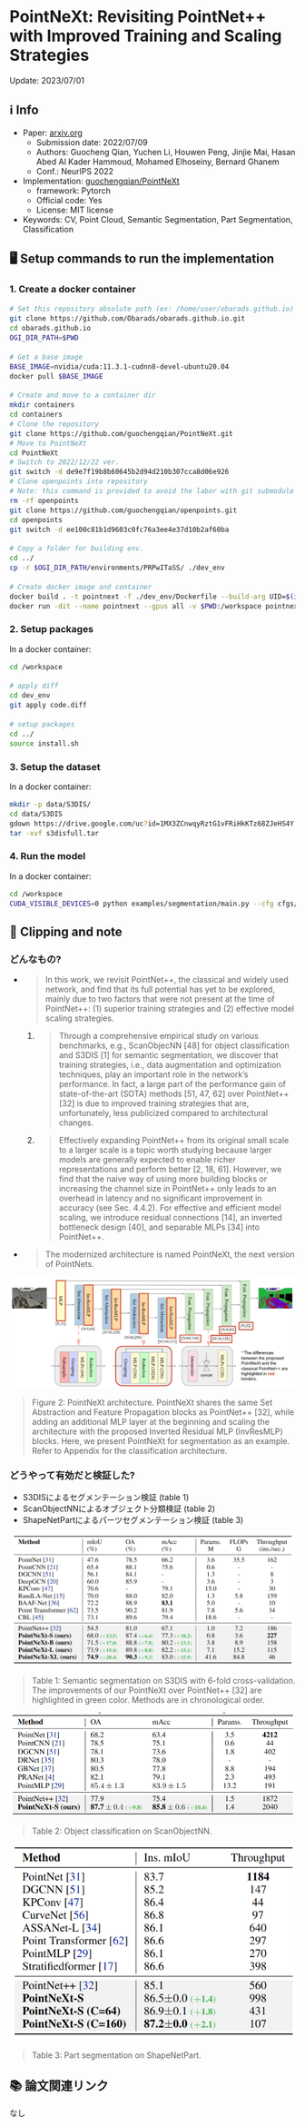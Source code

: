 # PointNeXt: Revisiting PointNet++ with Improved Training and Scaling Strategies

Update: 2023/07/01

## ℹ️ Info
- Paper: [arxiv.org](https://arxiv.org/abs/2206.04670)
  - Submission date: 2022/07/09
  - Authors: Guocheng Qian, Yuchen Li, Houwen Peng, Jinjie Mai, Hasan Abed Al Kader Hammoud, Mohamed Elhoseiny, Bernard Ghanem
  - Conf.: NeurlPS 2022
- Implementation: [guochengqian/PointNeXt](https://github.com/guochengqian/PointNeXt)
  - framework: Pytorch
  - Official code: Yes
  - License: MIT license
- Keywords: CV, Point Cloud, Semantic Segmentation, Part Segmentation, Classification

## 🖥️ Setup commands to run the implementation
### 1. Create a docker container
```bash
# Set this repository absolute path (ex: /home/user/obarads.github.io)
git clone https://github.com/Obarads/obarads.github.io.git
cd obarads.github.io
OGI_DIR_PATH=$PWD

# Get a base image
BASE_IMAGE=nvidia/cuda:11.3.1-cudnn8-devel-ubuntu20.04
docker pull $BASE_IMAGE

# Create and move to a container dir
mkdir containers
cd containers
# Clone the repository
git clone https://github.com/guochengqian/PointNeXt.git
# Move to PointNeXt
cd PointNeXt
# Switch to 2022/12/22 ver.
git switch -d de9e7f19b8b60645b2d94d210b307cca8d06e926
# Clone openpoints into repository
# Note: this command is provided to avoid the labor with git submodule and ssh.
rm -rf openpoints
git clone https://github.com/guochengqian/openpoints.git
cd openpoints
git switch -d ee100c81b1d9603c0fc76a3ee4e37d10b2af60ba

# Copy a folder for building env.
cd ../
cp -r $OGI_DIR_PATH/environments/PRPwITaSS/ ./dev_env

# Create docker image and container
docker build . -t pointnext -f ./dev_env/Dockerfile --build-arg UID=$(id -u) --build-arg GID=$(id -g) --build-arg BASE_IMAGE=$BASE_IMAGE
docker run -dit --name pointnext --gpus all -v $PWD:/workspace pointnext
```

### 2. Setup packages
In a docker container:
```bash
cd /workspace

# apply diff
cd dev_env
git apply code.diff

# setup packages
cd ../
source install.sh
```

### 3. Setup the dataset
In a docker container:
```bash
mkdir -p data/S3DIS/
cd data/S3DIS
gdown https://drive.google.com/uc?id=1MX3ZCnwqyRztG1vFRiHkKTz68ZJeHS4Y
tar -xvf s3disfull.tar
```

### 4. Run the model
In a docker container:
```bash
cd /workspace
CUDA_VISIBLE_DEVICES=0 python examples/segmentation/main.py --cfg cfgs/s3dis/pointnext-s.yaml --batch_size 16
```

## 📝 Clipping and note
### どんなもの?
- > In this work, we revisit PointNet++, the classical and widely used network, and find that its full potential has yet to be explored, mainly due to two factors that were not present at the time of PointNet++: (1) superior training strategies and (2) effective model scaling strategies.
  1. > Through a comprehensive empirical study on various benchmarks, e.g., ScanObjecNN [48] for object classification and S3DIS [1] for semantic segmentation, we discover that training strategies, i.e., data augmentation and optimization techniques, play an important role in the network’s performance. In fact, a large part of the performance gain of state-of-the-art (SOTA) methods [51, 47, 62] over PointNet++ [32] is due to improved training strategies that are, unfortunately, less publicized compared to architectural changes.
  2.  > Effectively expanding PointNet++ from its original small scale to a larger scale is a topic worth studying because larger models are generally expected to enable richer representations and perform better [2, 18, 61]. However, we find that the naive way of using more building blocks or increasing the channel size in PointNet++ only leads to an overhead in latency and no significant improvement in accuracy (see Sec. 4.4.2). For effective and efficient model scaling, we introduce residual connections [14], an inverted bottleneck design [40], and separable MLPs [34] into PointNet++.
- > The modernized architecture is named PointNeXt, the next version of PointNets. 

![fig2](img/PRPwITaSS/fig2.png)

> Figure 2: PointNeXt architecture. PointNeXt shares the same Set Abstraction and Feature Propagation blocks as PointNet++ [32], while adding an additional MLP layer at the beginning and scaling the architecture with the proposed Inverted Residual MLP (InvResMLP) blocks. Here, we present PointNeXt for segmentation as an example. Refer to Appendix for the classification architecture.


### どうやって有効だと検証した?
- S3DISによるセグメンテーション検証 (table 1)
- ScanObjectNNによるオブジェクト分類検証 (table 2)
- ShapeNetPartによるパーツセグメンテーション検証 (table 3)

![tab1](img/PRPwITaSS/tab1.png)

> Table 1: Semantic segmentation on S3DIS with 6-fold cross-validation. The improvements of our PointNeXt over PointNet++ [32] are highlighted in green color. Methods are in chronological order.

![tab2](img/PRPwITaSS/tab2.png)

> Table 2: Object classification on ScanObjectNN.

![tab3](img/PRPwITaSS/tab3.png)

> Table 3: Part segmentation on ShapeNetPart.

## 📚 論文関連リンク
なし
